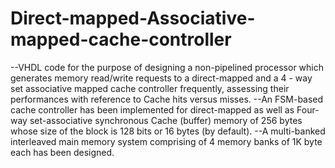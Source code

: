 # Direct-mapped-Associative-mapped-cache-controller 
--VHDL code for the purpose of designing a non-pipelined processor which generates memory read/write requests to a direct-mapped and a 4 - way set associative mapped cache controller frequently, assessing their performances with reference to Cache hits versus misses.
--An FSM-based cache controller has been implemented for direct-mapped as well as Four-way set-associative synchronous Cache (buffer) memory of 256 bytes whose size of the block is 128 bits or 16 bytes (by default). 
--A multi-banked interleaved main memory system comprising of 4 memory banks of 1K byte each has been designed.
